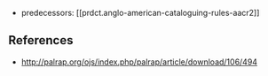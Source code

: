 
- predecessors: [[prdct.anglo-american-cataloguing-rules-aacr2]]

## References

- http://palrap.org/ojs/index.php/palrap/article/download/106/494